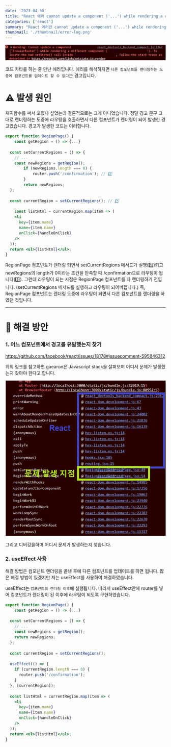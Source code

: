 ```yaml
---
date: '2023-04-30'
title: "React 에러 cannot update a component ('...') while rendering a different component ('...')"
categories: ['react']
summary: "React 에러인 cannot update a component ('...') while rendering a different component ('...') 핸들링을 공유합니다."
thumbnail: './thumbnail/error-log.png'
---
```


![error capture](./images/20230430/01.png)

코드 카타를 하는 중 만난 에러입니다. 에러를 해석하자면 `다른 컴포넌트를 랜더링하는 도중에 컴포넌트를 업데이트 할 수 없다`는 경고입니다.

# ⚠️ 발생 원인

재귀함수를 써서 꼬였나 싶었는데 결론적으로는 그게 아니었습니다. 정말 경고 문구 그대로 랜더링하는 도중에 라우팅을 호출하면서 다른 컴포넌트가 렌더링이 되어 발생한 경고였습니다. 경고가 발생한 코드는 이러합니다.

```jsx
export function RegionPage() {
	const getRegion = () => {...}

  const setCurrentRegions = () => {
    // ...
    const newRegions = getRegion();
		if (newRegions.length === 0) {
			router.push('/confirmation'); // 2️⃣
		}
		return newRegions;
  };

  const currentRegion = setCurrentRegions(); // 1️⃣

 	const listHtml = currentRegion.map(item => (
    <li
      key={item.name}
      name={item.name}
      onClick={handleOnClick}
    />
  ));
  return <ul>{listHtml}</ul>;
}
```

RegionPage 컴포넌트가 렌더링 되면서 setCurrentRegions 메서드가 실행(1️⃣)되고 newRegions의 length가 0이라는 조건을 만족할 때 /confirmation으로 라우팅이 됩니다(2️⃣). 그런데 라우팅이 되는 시점은 RegionPage 컴포넌트를 다 랜더링하기 전입니다. (setCurrentRegions 메서드를 실행하고 라우팅이 되어버립니다.) 즉, RegionPage 컴포넌트는 랜더링 도중에 라우팅이 되면서 다른 컴포넌트를 랜더링을 하였던 것입니다.

---

# 💫 해결 방안

### 1. 어느 컴포넌트에서 경고를 유발했는지 찾기

https://github.com/facebook/react/issues/18178#issuecomment-595846312

위의 링크를 참고하면 gaearon은 Javascript stack을 살펴보며 어디서 문제가 발생했는지 찾아야 한다고 합니다.

![error solution](./images/20230430/02.png)

그리고 디버깅을하며 어디서 문제가 발생하는지 찾습니다.

### 2. useEffect 사용

해결 방법은 컴포넌트 랜더링을 끝낸 후에 다른 컴포넌트를 업데이트를 하면 됩니다. 많은 해결 방법이 있겠지만 저는 useEffect를 사용하여 해결하였습니다.

useEffect는 `컴포넌트의 렌더링 이후`에 실행됩니다. 따라서 useEffect안에 router를 넣어 컴포넌트가 렌더링이 된 이후에 라우팅이 되도록 구현하였습니다.

```jsx
export function RegionPage() {
	const getRegion = () => {...}

  const setCurrentRegions = () => {
    // ...
    const newRegions = getRegion();
    return newRegions;
  };

  const currentRegion = setCurrentRegions();

  useEffect(() => {
    if (currentRegion.length === 0) {
      router.push('/confirmation');
    }
  }, [currentRegion]);

  const listHtml = currentRegion.map(item => (
    <li
      key={item.name}
      name={item.name}
      onClick={handleOnClick}
    />
  ));
  return <ul>{listHtml}</ul>;
}
```
